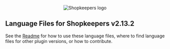 <p align="center">
  <img src="https://github.com/Shopkeepers/Shopkeepers-Wiki/wiki/images/logos/shopkeepers_logo_small_with_text.png?raw=true" alt="Shopkeepers logo"/>
</p>

## Language Files for Shopkeepers v2.13.2

See the [Readme](https://github.com/Shopkeepers/Language-Files/blob/main/README.md) for how to use these language files, where to find language files for other plugin versions, or how to contribute.
